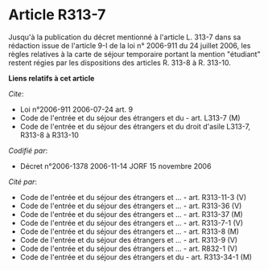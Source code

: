 # Article R313-7

Jusqu'à la publication du décret mentionné à l'article L. 313-7 dans sa rédaction issue de l'article 9-I de la loi n°
2006-911 du 24 juillet 2006, les règles relatives à la carte de séjour temporaire portant la mention "étudiant" restent
régies par les dispositions des articles R. 313-8 à R. 313-10.

**Liens relatifs à cet article**

_Cite_:

  - Loi n°2006-911 2006-07-24 art. 9
  - Code de l'entrée et du séjour des étrangers et du  - art. L313-7 (M)
  - Code de l'entrée et du séjour des étrangers et du droit d'asile L313-7, R313-8 à R313-10

_Codifié par_:

  - Décret n°2006-1378 2006-11-14 JORF 15 novembre 2006

_Cité par_:

  - Code de l'entrée et du séjour des étrangers et ... - art. R313-11-3 (V)
  - Code de l'entrée et du séjour des étrangers et ... - art. R313-36 (V)
  - Code de l'entrée et du séjour des étrangers et ... - art. R313-37 (M)
  - Code de l'entrée et du séjour des étrangers et ... - art. R313-7-1 (V)
  - Code de l'entrée et du séjour des étrangers et ... - art. R313-8 (M)
  - Code de l'entrée et du séjour des étrangers et ... - art. R313-9 (V)
  - Code de l'entrée et du séjour des étrangers et ... - art. R832-1 (V)
  - Code de l'entrée et du séjour des étrangers et du  - art. R313-34-1 (M)
